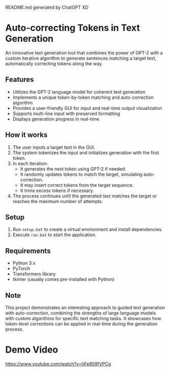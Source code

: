 README.md generated by ChatGPT XD

# Auto-correcting Tokens in Text Generation

An innovative text generation tool that combines the power of GPT-2 with a custom iterative algorithm to generate sentences matching a target text, automatically correcting tokens along the way.

## Features

- Utilizes the GPT-2 language model for coherent text generation
- Implements a unique token-by-token matching and auto-correction algorithm
- Provides a user-friendly GUI for input and real-time output visualization
- Supports multi-line input with preserved formatting
- Displays generation progress in real-time

## How it works

1. The user inputs a target text in the GUI.
2. The system tokenizes the input and initializes generation with the first token.
3. In each iteration:
   - It generates the next token using GPT-2 if needed.
   - It randomly updates tokens to match the target, simulating auto-correction.
   - It may insert correct tokens from the target sequence.
   - It trims excess tokens if necessary.
4. The process continues until the generated text matches the target or reaches the maximum number of attempts.

## Setup

1. Run `setup.bat` to create a virtual environment and install dependencies.
2. Execute `run.bat` to start the application.

## Requirements

- Python 3.x
- PyTorch
- Transformers library
- tkinter (usually comes pre-installed with Python)

## Note

This project demonstrates an interesting approach to guided text generation with auto-correction, combining the strengths of large language models with custom algorithms for specific text matching tasks. It showcases how token-level corrections can be applied in real-time during the generation process.

# Demo Video
https://www.youtube.com/watch?v=hFe809fVPCg
